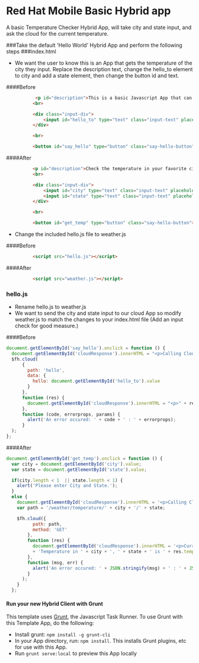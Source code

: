 Red Hat Mobile Basic Hybrid app
==========================

A basic Temperature Checker Hybrid App, will take city and state input, and ask the cloud for the current temperature.

###Take the default 'Hello World' Hybrid App and perform the following steps
###index.html
* We want the user to know this is an App that gets the temperature of the city they input.
Replace the description text, change the hello_to element to city and add a state element, then change the button id and text.

####Before
```html
           <p id="description">This is a basic Javascript App that can take in your name, send it to a cloud app and display the response.</p>
          <br>

          <div class="input-div">
              <input id="hello_to" type="text" class="input-text" placeholder="Enter Your Name Here."/>
          </div>

          <br>

          <button id="say_hello" type="button" class="say-hello-button">Say Hello From The Cloud</button>
```
####After
```html
          <p id="description">Check the temperature in your favorite city.</p>
          <br>

          <div class="input-div">
              <input id="city" type="text" class="input-text" placeholder="City"/>
              <input id="state" type="text" class="input-text" placeholder="State"/>
          </div>

          <br>

          <button id="get_temp" type="button" class="say-hello-button">Get Temperature</button>
```
* Change the included hello.js file to weather.js

####Before
```html
          <script src="hello.js"></script>
```
####After
```html
          <script src="weather.js"></script>
```
### hello.js
* Rename hello.js to weather.js
* We want to send the city and state input to our cloud App so modify weather.js to match the changes to your index.html file (Add an input check for good measure.)

####Before
```javascript
document.getElementById('say_hello').onclick = function () {
  document.getElementById('cloudResponse').innerHTML = "<p>Calling Cloud.....</p>";
  $fh.cloud(
      {
        path: 'hello',
        data: {
          hello: document.getElementById('hello_to').value
        }
      },
      function (res) {
        document.getElementById('cloudResponse').innerHTML = "<p>" + res.msg + "</p>";
      },
      function (code, errorprops, params) {
        alert('An error occured: ' + code + ' : ' + errorprops);
      }
  );
};
```
####After
```javascript
document.getElementById('get_temp').onclick = function () {
  var city = document.getElementById('city').value;
  var state = document.getElementById('state').value;

  if(city.length < 1  || state.length < 1) {
    alert('Please enter City and State.');
  }
  else {
    document.getElementById('cloudResponse').innerHTML = '<p>Calling Cloud.....</p>';
    var path = '/weather/temperature/' + city + '/' + state;

    $fh.cloud({
          path: path,
          method: 'GET'
        },
        function (res) {
          document.getElementById('cloudResponse').innerHTML = '<p>Current '
          + 'Temperature in ' + city + ', ' + state + ' is ' + res.temperature + '&deg; F</p>';
        },
        function (msg, err) {
          alert('An error occured: ' + JSON.stringify(msg) + ' : ' + JSON.stringify(err));
        }
      );
    }
  };
```


#### Run your new Hybrid Client with Grunt

This template uses [Grunt](http://gruntjs.com/), the Javascript Task Runner. To use Grunt with this Template App, do the following:

* Install grunt: ```npm install -g grunt-cli```
* In your App directory, run: ```npm install```. This installs Grunt plugins, etc for use with this App.
* Run ```grunt serve:local``` to preview this App locally
